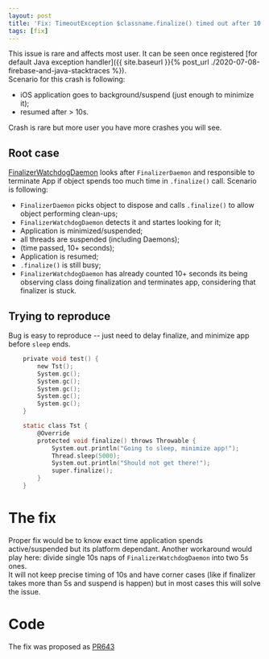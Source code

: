 ```yaml
---
layout: post
title: 'Fix: TimeoutException $classname.finalize() timed out after 10 seconds'
tags: [fix]
---
```


This issue is rare and affects most user. It can be seen once registered [for default Java exception handler]({{ site.baseurl }}{% post_url ./2020-07-08-firebase-and-java-stacktraces %}).  
Scenario for this crash is following:  
- iOS application goes to background/suspend (just enough to minimize it);
- resumed after > 10s.

Crash is rare but more user you have more crashes you will see.

## Root case
[FinalizerWatchdogDaemon](https://github.com/MobiVM/robovm/tree/master/compiler/rt/libcore/libdvm/src/main/java/java/lang/Daemons.java#L202) looks after `FinalizerDaemon` and responsible to terminate App if object spends too much time in `.finalize()` call.
Scenario is following:
- `FinalizerDaemon` picks object to dispose and calls `.finalize()` to allow object performing clean-ups;
- `FinalizerWatchdogDaemon` detects it and startes looking for it;
- Application is minimized/suspended;
- all threads are suspended (including Daemons);
- (time passed, 10+ seconds);
- Application is resumed;
- `.finalize()` is still busy;
- `FinalizerWatchdogDaemon` has already counted 10+ seconds its being observing class doing finalization and terminates app, considering that finalizer is stuck. 

## Trying to reproduce 
<!-- more -->
Bug is easy to reproduce -- just need to delay finalize, and minimize app before `sleep` ends.    
```c
    private void test() {
        new Tst();
        System.gc();
        System.gc();
        System.gc();
        System.gc();
        System.gc();
    }

    static class Tst {
        @Override
        protected void finalize() throws Throwable {
            System.out.println("Going to sleep, minimize app!");
            Thread.sleep(5000);
            System.out.println("Should not get there!");
            super.finalize();
        }
    }
```

# The fix
Proper fix would be to know exact time application spends active/suspended but its platform dependant.
Another workaround would play here: divide single 10s naps of `FinalizerWatchdogDaemon` into two 5s ones.  
It will not keep precise timing of 10s and have corner cases (like if finalizer takes more than 5s and suspend is happen) but in most cases this will solve the issue. 

# Code 
The fix was proposed as [PR643](https://github.com/MobiVM/robovm/pull/643)
